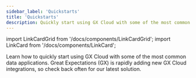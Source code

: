 ```yaml
---
sidebar_label: 'Quickstarts'
title: 'Quickstarts'
description: Quickly start using GX Cloud with some of the most common data applications.
---
```


import LinkCardGrid from '/docs/components/LinkCardGrid';
import LinkCard from '/docs/components/LinkCard';

<p class="DocItem__header-description">Learn how to quickly start using GX Cloud with some of the most common data applications. Great Expectations (GX) is rapidly adding new GX Cloud integrations, so check back often for our latest solution.</p>


<LinkCardGrid>
  <LinkCard topIcon label="Quickstart for GX Cloud and Snowflake" description="Quickly start using GX Cloud with Snowflake." href="/docs/cloud/quickstarts/snowflake_quickstart" icon="/img/snowflake_icon.png" />
  <LinkCard topIcon label="Quickstart for GX Cloud and Airflow" description="Quickly start using GX Cloud with Airflow." href="/docs/cloud/quickstarts/airflow_quickstart" icon="/img/airflow_icon.png" />
</LinkCardGrid>
